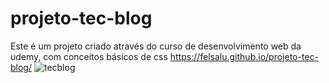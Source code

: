 # projeto-tec-blog
Este é um projeto criado através do curso de desenvolvimento web da udemy, com conceitos básicos de css
https://felsalu.github.io/projeto-tec-blog/
![tecblog](https://github.com/felsalu/projeto-tec-blog/assets/87620384/3f885d18-2dee-4668-9b3e-859282cf747c)
